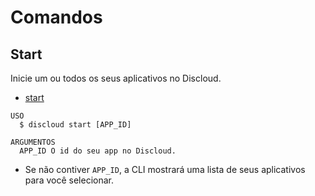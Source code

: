 # Comandos

## Start

Inicie um ou todos os seus aplicativos no Discloud.

- [start](#start)

```sh-session
USO
  $ discloud start [APP_ID]

ARGUMENTOS
  APP_ID O id do seu app no ​​Discloud.
```

- Se não contiver `APP_ID`, a CLI mostrará uma lista de seus aplicativos para você selecionar.
